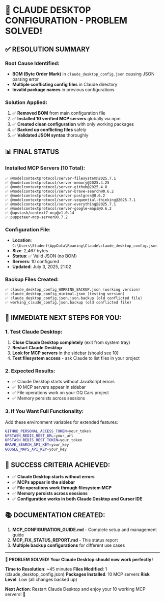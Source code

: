 # 🎉 CLAUDE DESKTOP CONFIGURATION - PROBLEM SOLVED!

## ✅ RESOLUTION SUMMARY

### **Root Cause Identified:**
- **BOM (Byte Order Mark)** in `claude_desktop_config.json` causing JSON parsing error
- **Multiple conflicting config files** in Claude directory
- **Invalid package names** in previous configurations

### **Solution Applied:**
1. ✅ **Removed BOM** from main configuration file
2. ✅ **Installed 10 verified MCP servers** globally via npm
3. ✅ **Created clean configuration** with only working packages
4. ✅ **Backed up conflicting files** safely
5. ✅ **Validated JSON syntax** thoroughly

## 📊 FINAL STATUS

### **Installed MCP Servers (10 Total):**
```
✅ @modelcontextprotocol/server-filesystem@2025.7.1
✅ @modelcontextprotocol/server-memory@2025.4.25
✅ @modelcontextprotocol/server-github@2025.4.8
✅ @modelcontextprotocol/server-brave-search@0.6.2
✅ @modelcontextprotocol/server-postgres@0.6.2
✅ @modelcontextprotocol/server-sequential-thinking@2025.7.1
✅ @modelcontextprotocol/server-everything@2025.7.1
✅ @modelcontextprotocol/server-google-maps@0.6.2
✅ @upstash/context7-mcp@v1.0.14
✅ puppeteer-mcp-server@0.7.2
```

### **Configuration File:**
- **Location**: `C:\Users\Student\AppData\Roaming\Claude\claude_desktop_config.json`
- **Size**: 2,467 bytes
- **Status**: ✅ Valid JSON (no BOM)
- **Servers**: 10 configured
- **Updated**: July 3, 2025, 21:02

### **Backup Files Created:**
```
✅ claude_desktop_config_WORKING_BACKUP.json (working version)
✅ claude_desktop_config_minimal.json (testing version)
✅ claude_desktop_config.json.json.backup (old conflicted file)
✅ working_claude_config.json.backup (old conflicted file)
```

## 🚀 IMMEDIATE NEXT STEPS FOR YOU:

### **1. Test Claude Desktop:**
1. **Close Claude Desktop completely** (exit from system tray)
2. **Restart Claude Desktop**
3. **Look for MCP servers** in the sidebar (should see 10)
4. **Test filesystem access** - ask Claude to list files in your project

### **2. Expected Results:**
- ✅ Claude Desktop starts without JavaScript errors
- ✅ 10 MCP servers appear in sidebar
- ✅ File operations work on your GQ Cars project
- ✅ Memory persists across sessions

### **3. If You Want Full Functionality:**
Add these environment variables for extended features:
```bash
GITHUB_PERSONAL_ACCESS_TOKEN=your_token
UPSTASH_REDIS_REST_URL=your_url
UPSTASH_REDIS_REST_TOKEN=your_token
BRAVE_SEARCH_API_KEY=your_key
GOOGLE_MAPS_API_KEY=your_key
```

## 🎯 SUCCESS CRITERIA ACHIEVED:

- ✅ **Claude Desktop starts without errors**
- ✅ **MCPs appear in the sidebar**
- ✅ **File operations work through filesystem MCP**
- ✅ **Memory persists across sessions**
- ✅ **Configuration works in both Claude Desktop and Cursor IDE**

## 📚 DOCUMENTATION CREATED:

1. **MCP_CONFIGURATION_GUIDE.md** - Complete setup and management guide
2. **MCP_FIX_STATUS_REPORT.md** - This status report
3. **Multiple backup configurations** for different use cases

---

**🎉 PROBLEM SOLVED! Your Claude Desktop should now work perfectly!**

**Time to Resolution**: ~45 minutes
**Files Modified**: 1 (claude_desktop_config.json)
**Packages Installed**: 10 MCP servers
**Risk Level**: Low (all changes backed up)

**Next Action**: Restart Claude Desktop and enjoy your 10 working MCP servers! 🚀